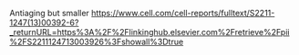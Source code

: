 Antiaging but smaller https://www.cell.com/cell-reports/fulltext/S2211-1247(13)00392-6?_returnURL=https%3A%2F%2Flinkinghub.elsevier.com%2Fretrieve%2Fpii%2FS2211124713003926%3Fshowall%3Dtrue
